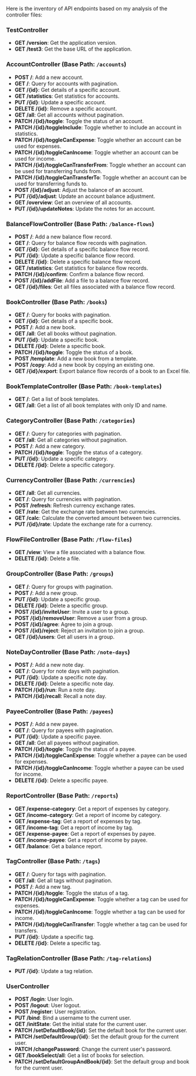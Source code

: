 
Here is the inventory of API endpoints based on my analysis of the controller files:

### TestController

-   **GET /version**: Get the application version.
-   **GET /test3**: Get the base URL of the application.

### AccountController (Base Path: `/accounts`)

-   **POST /**: Add a new account.
-   **GET /**: Query for accounts with pagination.
-   **GET /{id}**: Get details of a specific account.
-   **GET /statistics**: Get statistics for accounts.
-   **PUT /{id}**: Update a specific account.
-   **DELETE /{id}**: Remove a specific account.
-   **GET /all**: Get all accounts without pagination.
-   **PATCH /{id}/toggle**: Toggle the status of an account.
-   **PATCH /{id}/toggleInclude**: Toggle whether to include an account in statistics.
-   **PATCH /{id}/toggleCanExpense**: Toggle whether an account can be used for expenses.
-   **PATCH /{id}/toggleCanIncome**: Toggle whether an account can be used for income.
-   **PATCH /{id}/toggleCanTransferFrom**: Toggle whether an account can be used for transferring funds from.
-   **PATCH /{id}/toggleCanTransferTo**: Toggle whether an account can be used for transferring funds to.
-   **POST /{id}/adjust**: Adjust the balance of an account.
-   **PUT /{id}/adjust**: Update an account balance adjustment.
-   **GET /overview**: Get an overview of all accounts.
-   **PUT /{id}/updateNotes**: Update the notes for an account.

### BalanceFlowController (Base Path: `/balance-flows`)

-   **POST /**: Add a new balance flow record.
-   **GET /**: Query for balance flow records with pagination.
-   **GET /{id}**: Get details of a specific balance flow record.
-   **PUT /{id}**: Update a specific balance flow record.
-   **DELETE /{id}**: Delete a specific balance flow record.
-   **GET /statistics**: Get statistics for balance flow records.
-   **PATCH /{id}/confirm**: Confirm a balance flow record.
-   **POST /{id}/addFile**: Add a file to a balance flow record.
-   **GET /{id}/files**: Get all files associated with a balance flow record.

### BookController (Base Path: `/books`)

-   **GET /**: Query for books with pagination.
-   **GET /{id}**: Get details of a specific book.
-   **POST /**: Add a new book.
-   **GET /all**: Get all books without pagination.
-   **PUT /{id}**: Update a specific book.
-   **DELETE /{id}**: Delete a specific book.
-   **PATCH /{id}/toggle**: Toggle the status of a book.
-   **POST /template**: Add a new book from a template.
-   **POST /copy**: Add a new book by copying an existing one.
-   **GET /{id}/export**: Export balance flow records of a book to an Excel file.

### BookTemplateController (Base Path: `/book-templates`)

-   **GET /**: Get a list of book templates.
-   **GET /all**: Get a list of all book templates with only ID and name.

### CategoryController (Base Path: `/categories`)

-   **GET /**: Query for categories with pagination.
-   **GET /all**: Get all categories without pagination.
-   **POST /**: Add a new category.
-   **PATCH /{id}/toggle**: Toggle the status of a category.
-   **PUT /{id}**: Update a specific category.
-   **DELETE /{id}**: Delete a specific category.

### CurrencyController (Base Path: `/currencies`)

-   **GET /all**: Get all currencies.
-   **GET /**: Query for currencies with pagination.
-   **POST /refresh**: Refresh currency exchange rates.
-   **GET /rate**: Get the exchange rate between two currencies.
-   **GET /calc**: Calculate the converted amount between two currencies.
-   **PUT /{id}/rate**: Update the exchange rate for a currency.

### FlowFileController (Base Path: `/flow-files`)

-   **GET /view**: View a file associated with a balance flow.
-   **DELETE /{id}**: Delete a file.

### GroupController (Base Path: `/groups`)

-   **GET /**: Query for groups with pagination.
-   **POST /**: Add a new group.
-   **PUT /{id}**: Update a specific group.
-   **DELETE /{id}**: Delete a specific group.
-   **POST /{id}/inviteUser**: Invite a user to a group.
-   **POST /{id}/removeUser**: Remove a user from a group.
-   **POST /{id}/agree**: Agree to join a group.
-   **POST /{id}/reject**: Reject an invitation to join a group.
-   **GET /{id}/users**: Get all users in a group.

### NoteDayController (Base Path: `/note-days`)

-   **POST /**: Add a new note day.
-   **GET /**: Query for note days with pagination.
-   **PUT /{id}**: Update a specific note day.
-   **DELETE /{id}**: Delete a specific note day.
-   **PATCH /{id}/run**: Run a note day.
-   **PATCH /{id}/recall**: Recall a note day.

### PayeeController (Base Path: `/payees`)

-   **POST /**: Add a new payee.
-   **GET /**: Query for payees with pagination.
-   **PUT /{id}**: Update a specific payee.
-   **GET /all**: Get all payees without pagination.
-   **PATCH /{id}/toggle**: Toggle the status of a payee.
-   **PATCH /{id}/toggleCanExpense**: Toggle whether a payee can be used for expenses.
-   **PATCH /{id}/toggleCanIncome**: Toggle whether a payee can be used for income.
-   **DELETE /{id}**: Delete a specific payee.

### ReportController (Base Path: `/reports`)

-   **GET /expense-category**: Get a report of expenses by category.
-   **GET /income-category**: Get a report of income by category.
-   **GET /expense-tag**: Get a report of expenses by tag.
-   **GET /income-tag**: Get a report of income by tag.
-   **GET /expense-payee**: Get a report of expenses by payee.
-   **GET /income-payee**: Get a report of income by payee.
-   **GET /balance**: Get a balance report.

### TagController (Base Path: `/tags`)

-   **GET /**: Query for tags with pagination.
-   **GET /all**: Get all tags without pagination.
-   **POST /**: Add a new tag.
-   **PATCH /{id}/toggle**: Toggle the status of a tag.
-   **PATCH /{id}/toggleCanExpense**: Toggle whether a tag can be used for expenses.
-   **PATCH /{id}/toggleCanIncome**: Toggle whether a tag can be used for income.
-   **PATCH /{id}/toggleCanTransfer**: Toggle whether a tag can be used for transfers.
-   **PUT /{id}**: Update a specific tag.
-   **DELETE /{id}**: Delete a specific tag.

### TagRelationController (Base Path: `/tag-relations`)

-   **PUT /{id}**: Update a tag relation.

### UserController

-   **POST /login**: User login.
-   **POST /logout**: User logout.
-   **POST /register**: User registration.
-   **PUT /bind**: Bind a username to the current user.
-   **GET /initState**: Get the initial state for the current user.
-   **PATCH /setDefaultBook/{id}**: Set the default book for the current user.
-   **PATCH /setDefaultGroup/{id}**: Set the default group for the current user.
-   **PATCH /changePassword**: Change the current user's password.
-   **GET /bookSelect/all**: Get a list of books for selection.
-   **PATCH /setDefaultGroupAndBook/{id}**: Set the default group and book for the current user.
